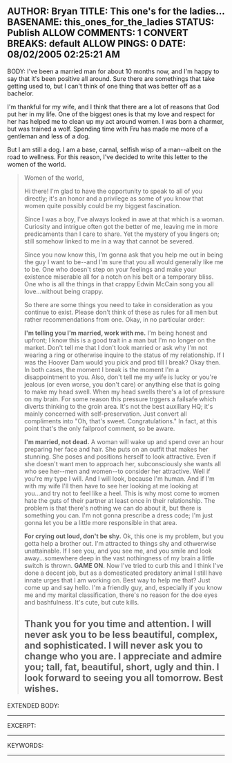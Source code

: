 AUTHOR: Bryan
TITLE: This one's for the ladies...
BASENAME: this_ones_for_the_ladies
STATUS: Publish
ALLOW COMMENTS: 1
CONVERT BREAKS: __default__
ALLOW PINGS: 0
DATE: 08/02/2005 02:25:21 AM
-----
BODY:
I've been a married man for about 10 months now, and I'm happy to say that it's been positive all around. Sure there are somethings that take getting used to, but I can't think of one thing that was better off as a bachelor.

I'm thankful for my wife, and I think that there are a lot of reasons that God put her in my life. One of the biggest ones is that my love and respect for her has helped me to clean up my act around women. I was born a charmer, but was trained a wolf. Spending time with Fru has made me more of a gentleman and less of a dog.

But I am still a dog. I am a base, carnal, selfish wisp of a man--albeit on the road to wellness. For this reason, I've decided to write this letter to the women of the world.

<blockquote>Women of the world,

Hi there! I'm glad to have the opportunity to speak to all of you directly; it's an honor and a privilege as some of you know that women quite possibly could be my biggest fascination. 

Since I was a boy, I've always looked in awe at that which is a woman. Curiosity and intrigue often got the better of me, leaving me in more predicaments than I care to share. Yet the mystery of you lingers on; still somehow linked to me in a way that cannot be severed.

Since you now know this, I'm gonna ask that you help me out in being the guy I want to be--and I'm sure that you all would generally like me to be. One who doesn't step on your feelings and make your existence miserable all for a notch on his belt or a temporary bliss. One who is all the things in that crappy Edwin McCain song you all love...without being crappy.

So there are some things you need to take in consideration as you continue to exist. Please don't think of these as rules for all men but rather recommendations from one. Okay, in no particular order:

<strong>I'm telling you I'm married, work with me.</strong> I'm being honest and upfront; I know this is a good trait in a man but I'm no longer on the market. Don't tell me that I don't look married or ask why I'm not wearing a ring or otherwise inquire to the status of my relationship. If I was the Hoover Dam would you pick and prod till I break? Okay then. In both cases, the moment I break is the moment I'm a disappointment to you.
Also, don't tell me my wife is lucky or you're jealous (or even worse, you don't care) or anything else that is going to make my head swell. When my head swells there's a lot of pressure on my brain. For some reason this pressure trggers a failsafe which diverts thinking to the groin area. It's not the best auxillary HQ; it's mainly concerned with self-preservation. Just convert all compliments into "Oh, that's sweet. Congratulations." In fact, at this point that's the only failproof comment, so be aware.

<strong>I'm married, not dead.</strong> A woman will wake up and spend over an hour preparing her face and hair. She puts on an outfit that makes her stunning. She poses and positions herself to look attractive. Even if she doesn't want men to approach her, subconsciously she wants all who see her--men and women--to consider her attractive.
Well if you're my type I will. And I will look, because I'm human. And if I'm with my wife I'll then have to see her looking at me looking at you...and try not to feel like a heel. This is why most come to women hate the guts of their partner at least once in their relationship. The problem is that there's nothing we can do about it, but there is something you can. I'm not gonna prescribe a dress code; I'm just gonna let you be a little more responsible in that area.

<strong>For crying out loud, don't be shy.</strong> Ok, this one is my problem, but you gotta help a brother out. I'm attracted to things shy and othwerwise unattainable. If I see you, and you see me, and you smile and look away...somewhere deep in the vast nothingness of my brain a little switch is thrown. <strong>GAME ON</strong>. Now I've tried to curb this and I think I've done a decent job, but as a domesticated predatory animal I still have innate urges that I am working on.
Best way to help me that? Just come up and say hello. I'm a friendly guy, and, especially if you know me and my marital classification, there's no reason for the doe eyes and bashfulness. It's cute, but cute kills.

Thank you for you time and attention. I will never ask you to be less beautiful, complex, and sophisticated. I will never ask you to change who you are. I appreciate and admire you; tall, fat, beautiful, short, ugly and thin. I look forward to seeing you all tomorrow. Best wishes. </blockquote>
-----
EXTENDED BODY:

-----
EXCERPT:

-----
KEYWORDS:

-----


